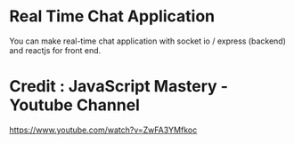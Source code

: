 # Real Time Chat Application

You can make real-time chat application with socket io / express (backend) and reactjs for front end. 



# Credit : JavaScript Mastery - Youtube Channel

 https://www.youtube.com/watch?v=ZwFA3YMfkoc
